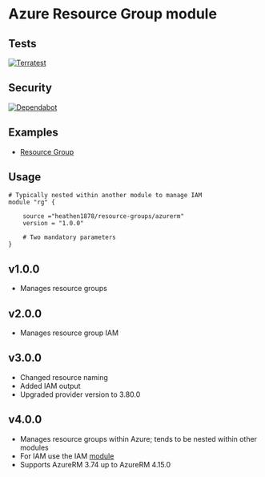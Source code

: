 # Azure Resource Group module

## Tests

[![Terratest](https://github.com/heathen1878/terraform-azurerm-iam/actions/workflows/module_tests.yaml/badge.svg)](https://github.com/heathen1878/terraform-azurerm-resource-groups/actions/workflows/module_tests.yaml)

## Security

[![Dependabot](https://img.shields.io/badge/dependabot-active-brightgreen?style=flat-square&logo=dependabot)](https://github.com/heathen1878/terraform-azurerm-resource-groups/security/dependabot)


## Examples

- [Resource Group](./examples/rg/README.md)

## Usage

```shell
# Typically nested within another module to manage IAM
module "rg" {

    source ="heathen1878/resource-groups/azurerm"
    version = "1.0.0"

    # Two mandatory parameters
}
```

## v1.0.0

- Manages resource groups

## v2.0.0

- Manages resource group IAM

## v3.0.0

- Changed resource naming
- Added IAM output
- Upgraded provider version to 3.80.0

## v4.0.0

- Manages resource groups within Azure; tends to be nested within other modules
- For IAM use the IAM [module](https://github.com/heathen1878/terraform-azurerm-iam)
- Supports AzureRM 3.74 up to AzureRM 4.15.0

